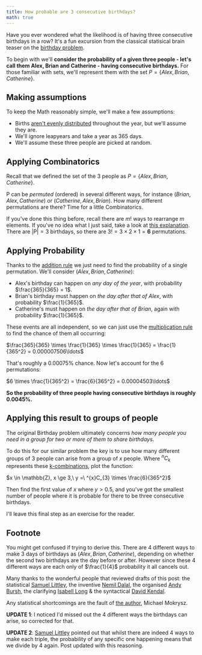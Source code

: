 ```yaml
---
title: How probable are 3 consecutive birthdays?
math: true
---
```

Have you ever wondered what the likelihood is of having three consecutive birthdays in a row? It's a fun excursion from the classical statisical brain teaser on the [birthday problem](http://en.wikipedia.org/wiki/Birthday_problem).
<!--more-->

To begin with we'll **consider the probability of a given three people - let's call them Alex, Brian and Catherine - having consecutive birthdays.** For those familiar with sets, we'll represent them with the set $P = \{ Alex, Brian, Catherine \}$.

## Making assumptions
To keep the Math reasonably simple, we'll make a few assumptions:

* Births [aren't evenly distributed](http://www.stanford.edu/~dgleich/notebook/2009/04/birthday_distribution.html) throughout the year, but we'll assume they are.
* We'll ignore leapyears and take a year as 365 days.
* We'll assume these three people are picked at random.

## Applying Combinatorics
Recall that we defined the set of the 3 people as $P = \{ Alex, Brian, Catherine \}$.

P can be *permuted* (ordered) in several different ways, for instance $( Brian, Alex, Catherine )$ or $( Catherine, Alex, Brian )$. How many different permutations are there? Time for a little Combinatorics.

If you've done this thing before, recall there are $m!$ ways to rearrange $m$ elements. If you've no idea what I just said, take a look at [this explanation](http://math.stackexchange.com/questions/108812/how-many-ways-can-we-order-a-set-of-n-elements). There are $|\mathrm{P}| = 3$ birthdays, so there are $3! = 3 \times 2 \times 1 = \mathbf{6}$ permutations.

## Applying Probability
Thanks to the [addition rule](https://www.khanacademy.org/math/probability/independent-dependent-probability/addition_rule_probability/v/addition-rule-for-probability) we just need to find the probability of a single permutation. We'll consider $( Alex, Brian, Catherine )$:

* Alex's birthday can happen on *any day of the year*, with probability $\frac{365}{365} = 1$.
* Brian's birthday must happen on *the day after that of Alex*, with probability $\frac{1}{365}$.
* Catherine's must happen on *the day after that of Brian*, again with probability $\frac{1}{365}$.

These events are all independent, so we can just use the [multiplication rule](http://stattrek.com/probability/probability-rules.aspx) to find the chance of them all occurring:

$\frac{365}{365} \times \frac{1}{365} \times \frac{1}{365} = \frac{1}{365^2} = 0.000007506\ldots$

That's roughly a $0.00075\%$ chance. Now let's account for the 6 permutations:

$6 \times \frac{1}{365^2} = \frac{6}{365^2} = 0.00004503\ldots$

<b>So the probability of three people having consecutive birthdays is roughly $0.0045\%$.</b>

## Applying this result to groups of people
The original Birthday problem ultimately concerns *how many people you need in a group for two or more of them to share birthdays*.

To do this for our similar problem the key is to use how many different groups of 3 people can arise from a group of $x$ people. Where $^{n}C_{k}$ represents these [k-combinations](http://en.wikipedia.org/wiki/Combinations#Number_of_k-combinations), plot the function:

$x \in \mathbb{Z}, x \ge 3,\ y =\ ^{x}C_{3} \times \frac{6}{365^2}$

Then find the first value of $x$ where $y > 0.5$, and you've got the smallest number of people where it is probable for there to be three consecutive birthdays.

I'll leave this final step as an exercise for the reader.

## Footnote
You might get confused if trying to derive this. There are 4 different ways to make 3 days of birthdays as $( Alex, Brian, Catherine )$, depending on whether the second two birthdays are the day before or after. However since these 4 different ways are each only of $\frac{1}{4}$ probability it all cancels out.

Many thanks to the wonderful people that reviewed drafts of this post: the statistical [Samuel Littley](https://www.toastwaffle.com), the inventive [Nemil Dalal](http://toys.dreamforge.me/users/nemild), the organised [Andy Bursh](https://twitter.com/AndyBursh), the clarifying [Isabell Long](http://issyl0.co.uk) &amp; the syntactical [David Kendal](http://dpk.io).

Any statistical shortcomings are the fault of [the author](https://46b.it/about/), Michael Mokrysz.

**UPDATE 1**: I noticed I'd missed out the 4 different ways the birthdays can arise, so corrected for that.

**UPDATE 2**: [Samuel Littley](https://www.toastwaffle.com) pointed out that whilst there are indeed 4 ways to make each triple, the probability of any specific one happening means that we divide by 4 again. Post updated with this reasoning.
